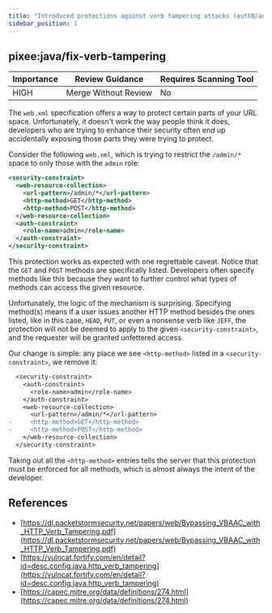 ```yaml
---
title: "Introduced protections against verb tampering attacks (authN/authZ bypass)"
sidebar_position: 1
---
```


## pixee:java/fix-verb-tampering

| Importance | Review Guidance      | Requires Scanning Tool |
| ---------- | -------------------- | ---------------------- |
| HIGH       | Merge Without Review | No                     |

The `web.xml` specification offers a way to protect certain parts of your URL space. Unfortunately, it doesn't work the way people think it does, developers who are trying to enhance their security often end up accidentally exposing those parts they were trying to protect.

Consider the following `web.xml`, which is trying to restrict the `/admin/*` space to only those with the `admin` role:

```xml
<security-constraint>
  <web-resource-collection>
    <url-pattern>/admin/*</url-pattern>
    <http-method>GET</http-method>
    <http-method>POST</http-method>
  </web-resource-collection>
  <auth-constraint>
    <role-name>admin</role-name>
  </auth-constraint>
</security-constraint>
```

This protection works as expected with one regrettable caveat. Notice that the `GET` and `POST` methods are specifically listed. Developers often specify methods like this because they want to further control what types of methods can access the given resource.

Unfortunately, the logic of the mechanism is surprising. Specifying method(s) means if a user issues another HTTP method besides the ones listed, like in this case, `HEAD`, `PUT`, or even a nonsense verb like `JEFF`, the protection will not be deemed to apply to the given `<security-constraint>`, and the requester will be granted unfettered access.

Our change is simple: any place we see `<http-method>` listed in a `<security-constraint>`, we remove it:

```diff
  <security-constraint>
    <auth-constraint>
      <role-name>admin</role-name>
    </auth-constraint>
    <web-resource-collection>
      <url-pattern>/admin/*</url-pattern>
-     <http-method>GET</http-method>
-     <http-method>POST</http-method>
    </web-resource-collection>
  </security-constraint>
```

Taking out all the `<http-method>` entries tells the server that this protection must be enforced for all methods, which is almost always the intent of the developer.

## References

- [https://dl.packetstormsecurity.net/papers/web/Bypassing_VBAAC_with_HTTP_Verb_Tampering.pdf](https://dl.packetstormsecurity.net/papers/web/Bypassing_VBAAC_with_HTTP_Verb_Tampering.pdf)
- [https://vulncat.fortify.com/en/detail?id=desc.config.java.http_verb_tampering](https://vulncat.fortify.com/en/detail?id=desc.config.java.http_verb_tampering)
- [https://capec.mitre.org/data/definitions/274.html](https://capec.mitre.org/data/definitions/274.html)
